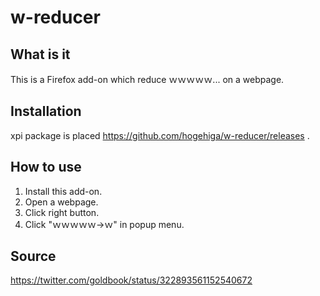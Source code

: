 w-reducer
====
## What is it
This is a Firefox add-on which reduce ｗｗｗｗｗ... on a webpage.

## Installation
xpi package is placed <https://github.com/hogehiga/w-reducer/releases> .

## How to use
1. Install this add-on.
2. Open a webpage.
3. Click right button.
4. Click "ｗｗｗｗｗ->ｗ" in popup menu.

## Source
https://twitter.com/goldbook/status/322893561152540672
